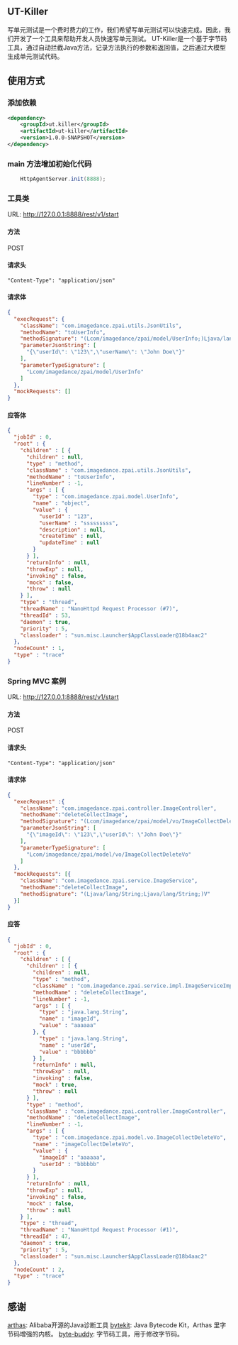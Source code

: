 ## UT-Killer

写单元测试是一个费时费力的工作，我们希望写单元测试可以快速完成。因此，我们开发了一个工具来帮助开发人员快速写单元测试。
UT-Killer是一个基于字节码工具，通过自动拦截Java方法，记录方法执行的参数和返回值，之后通过大模型生成单元测试代码。


## 使用方式

### 添加依赖
```xml
<dependency>
    <groupId>ut.killer</groupId>
    <artifactId>ut-killer</artifactId>
    <version>1.0.0-SNAPSHOT</version>
</dependency>
```

### main 方法增加初始化代码

```java
    HttpAgentServer.init(8888);
```

### 工具类

URL: http://127.0.0.1:8888/rest/v1/start

#### 方法
POST 

#### 请求头

```
"Content-Type": "application/json"
```

#### 请求体

```json
{
  "execRequest": {
    "className": "com.imagedance.zpai.utils.JsonUtils",
    "methodName": "toUserInfo",
    "methodSignature": "(Lcom/imagedance/zpai/model/UserInfo;)Ljava/lang/String;",
    "parameterJsonString": [
      "{\"userId\": \"123\",\"userName\": \"John Doe\"}"
    ],
    "parameterTypeSignature": [
      "Lcom/imagedance/zpai/model/UserInfo"
    ]
  },
  "mockRequests": []
}
```

#### 应答体

```json
{
  "jobId" : 0,
  "root" : {
    "children" : [ {
      "children" : null,
      "type" : "method",
      "className" : "com.imagedance.zpai.utils.JsonUtils",
      "methodName" : "toUserInfo",
      "lineNumber" : -1,
      "args" : [ {
        "type" : "com.imagedance.zpai.model.UserInfo",
        "name" : "object",
        "value" : {
          "userId" : "123",
          "userName" : "sssssssss",
          "description" : null,
          "createTime" : null,
          "updateTime" : null
        }
      } ],
      "returnInfo" : null,
      "throwExp" : null,
      "invoking" : false,
      "mock" : false,
      "throw" : null
    } ],
    "type" : "thread",
    "threadName" : "NanoHttpd Request Processor (#7)",
    "threadId" : 53,
    "daemon" : true,
    "priority" : 5,
    "classloader" : "sun.misc.Launcher$AppClassLoader@18b4aac2"
  },
  "nodeCount" : 1,
  "type" : "trace"
} 
```

### Spring MVC 案例

URL: http://127.0.0.1:8888/rest/v1/start

#### 方法
POST

#### 请求头
```
"Content-Type": "application/json"
```

#### 请求体
```json
{
  "execRequest" :{
    "className": "com.imagedance.zpai.controller.ImageController",
    "methodName":"deleteCollectImage",
    "methodSignature": "(Lcom/imagedance/zpai/model/vo/ImageCollectDeleteVo;)Lcom/imagedance/zpai/model/ResultVo;",
    "parameterJsonString": [
      "{\"imageId\": \"123\",\"userId\": \"John Doe\"}"
    ],
    "parameterTypeSignature": [
      "Lcom/imagedance/zpai/model/vo/ImageCollectDeleteVo"
    ]
  },
  "mockRequests": [{
    "className": "com.imagedance.zpai.service.ImageService",
    "methodName":"deleteCollectImage",
    "methodSignature": "(Ljava/lang/String;Ljava/lang/String;)V"
  }]
}

```

#### 应答

```json
{
  "jobId" : 0,
  "root" : {
    "children" : [ {
      "children" : [ {
        "children" : null,
        "type" : "method",
        "className" : "com.imagedance.zpai.service.impl.ImageServiceImpl",
        "methodName" : "deleteCollectImage",
        "lineNumber" : -1,
        "args" : [ {
          "type" : "java.lang.String",
          "name" : "imageId",
          "value" : "aaaaaa"
        }, {
          "type" : "java.lang.String",
          "name" : "userId",
          "value" : "bbbbbb"
        } ],
        "returnInfo" : null,
        "throwExp" : null,
        "invoking" : false,
        "mock" : true,
        "throw" : null
      } ],
      "type" : "method",
      "className" : "com.imagedance.zpai.controller.ImageController",
      "methodName" : "deleteCollectImage",
      "lineNumber" : -1,
      "args" : [ {
        "type" : "com.imagedance.zpai.model.vo.ImageCollectDeleteVo",
        "name" : "imageCollectDeleteVo",
        "value" : {
          "imageId" : "aaaaaa",
          "userId" : "bbbbbb"
        }
      } ],
      "returnInfo" : null,
      "throwExp" : null,
      "invoking" : false,
      "mock" : false,
      "throw" : null
    } ],
    "type" : "thread",
    "threadName" : "NanoHttpd Request Processor (#1)",
    "threadId" : 47,
    "daemon" : true,
    "priority" : 5,
    "classloader" : "sun.misc.Launcher$AppClassLoader@18b4aac2"
  },
  "nodeCount" : 2,
  "type" : "trace"
}
```



## 感谢

[arthas](https://github.com/alibaba/arthas): Alibaba开源的Java诊断工具
[bytekit](https://github.com/alibaba/bytekit): Java Bytecode Kit，Arthas 里字节码增强的内核。
[byte-buddy](https://github.com/raphw/byte-buddy): 字节码工具，用于修改字节码。

